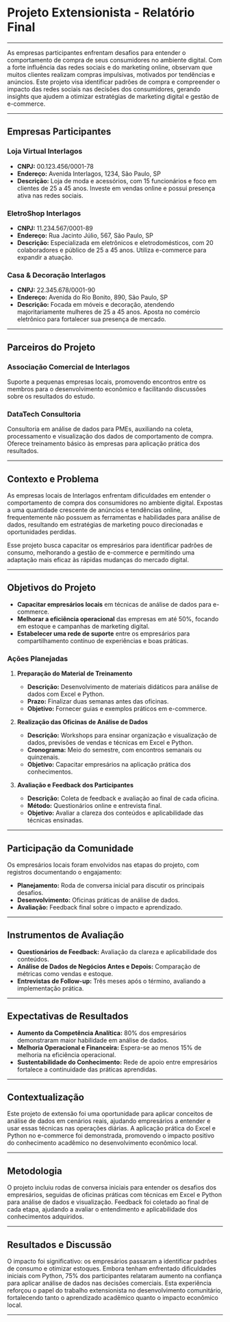# Projeto Extensionista - Relatório Final

---

As empresas participantes enfrentam desafios para entender o comportamento de compra de seus consumidores no ambiente digital. Com a forte influência das redes sociais e do marketing online, observam que muitos clientes realizam compras impulsivas, motivados por tendências e anúncios. Este projeto visa identificar padrões de compra e compreender o impacto das redes sociais nas decisões dos consumidores, gerando insights que ajudem a otimizar estratégias de marketing digital e gestão de e-commerce.

---

## Empresas Participantes

### Loja Virtual Interlagos
- **CNPJ:** 00.123.456/0001-78
- **Endereço:** Avenida Interlagos, 1234, São Paulo, SP
- **Descrição:** Loja de moda e acessórios, com 15 funcionários e foco em clientes de 25 a 45 anos. Investe em vendas online e possui presença ativa nas redes sociais.

### EletroShop Interlagos
- **CNPJ:** 11.234.567/0001-89
- **Endereço:** Rua Jacinto Júlio, 567, São Paulo, SP
- **Descrição:** Especializada em eletrônicos e eletrodomésticos, com 20 colaboradores e público de 25 a 45 anos. Utiliza e-commerce para expandir a atuação.

### Casa & Decoração Interlagos
- **CNPJ:** 22.345.678/0001-90
- **Endereço:** Avenida do Rio Bonito, 890, São Paulo, SP
- **Descrição:** Focada em móveis e decoração, atendendo majoritariamente mulheres de 25 a 45 anos. Aposta no comércio eletrônico para fortalecer sua presença de mercado.

---

## Parceiros do Projeto

### Associação Comercial de Interlagos
Suporte a pequenas empresas locais, promovendo encontros entre os membros para o desenvolvimento econômico e facilitando discussões sobre os resultados do estudo.

### DataTech Consultoria
Consultoria em análise de dados para PMEs, auxiliando na coleta, processamento e visualização dos dados de comportamento de compra. Oferece treinamento básico às empresas para aplicação prática dos resultados.

---

## Contexto e Problema

As empresas locais de Interlagos enfrentam dificuldades em entender o comportamento de compra dos consumidores no ambiente digital. Expostas a uma quantidade crescente de anúncios e tendências online, frequentemente não possuem as ferramentas e habilidades para análise de dados, resultando em estratégias de marketing pouco direcionadas e oportunidades perdidas.

Esse projeto busca capacitar os empresários para identificar padrões de consumo, melhorando a gestão de e-commerce e permitindo uma adaptação mais eficaz às rápidas mudanças do mercado digital.

---

## Objetivos do Projeto

- **Capacitar empresários locais** em técnicas de análise de dados para e-commerce.
- **Melhorar a eficiência operacional** das empresas em até 50%, focando em estoque e campanhas de marketing digital.
- **Estabelecer uma rede de suporte** entre os empresários para compartilhamento contínuo de experiências e boas práticas.

### Ações Planejadas

1. **Preparação do Material de Treinamento**
   - **Descrição:** Desenvolvimento de materiais didáticos para análise de dados com Excel e Python.
   - **Prazo:** Finalizar duas semanas antes das oficinas.
   - **Objetivo:** Fornecer guias e exemplos práticos em e-commerce.

2. **Realização das Oficinas de Análise de Dados**
   - **Descrição:** Workshops para ensinar organização e visualização de dados, previsões de vendas e técnicas em Excel e Python.
   - **Cronograma:** Meio do semestre, com encontros semanais ou quinzenais.
   - **Objetivo:** Capacitar empresários na aplicação prática dos conhecimentos.

3. **Avaliação e Feedback dos Participantes**
   - **Descrição:** Coleta de feedback e avaliação ao final de cada oficina.
   - **Método:** Questionários online e entrevista final.
   - **Objetivo:** Avaliar a clareza dos conteúdos e aplicabilidade das técnicas ensinadas.

---

## Participação da Comunidade

Os empresários locais foram envolvidos nas etapas do projeto, com registros documentando o engajamento:

- **Planejamento:** Roda de conversa inicial para discutir os principais desafios.
- **Desenvolvimento:** Oficinas práticas de análise de dados.
- **Avaliação:** Feedback final sobre o impacto e aprendizado.

---

## Instrumentos de Avaliação

- **Questionários de Feedback:** Avaliação da clareza e aplicabilidade dos conteúdos.
- **Análise de Dados de Negócios Antes e Depois:** Comparação de métricas como vendas e estoque.
- **Entrevistas de Follow-up:** Três meses após o término, avaliando a implementação prática.

---

## Expectativas de Resultados

- **Aumento da Competência Analítica:** 80% dos empresários demonstraram maior habilidade em análise de dados.
- **Melhoria Operacional e Financeira:** Espera-se ao menos 15% de melhoria na eficiência operacional.
- **Sustentabilidade do Conhecimento:** Rede de apoio entre empresários fortalece a continuidade das práticas aprendidas.

---

## Contextualização

Este projeto de extensão foi uma oportunidade para aplicar conceitos de análise de dados em cenários reais, ajudando empresários a entender e usar essas técnicas nas operações diárias. A aplicação prática do Excel e Python no e-commerce foi demonstrada, promovendo o impacto positivo do conhecimento acadêmico no desenvolvimento econômico local.

---

## Metodologia

O projeto incluiu rodas de conversa iniciais para entender os desafios dos empresários, seguidas de oficinas práticas com técnicas em Excel e Python para análise de dados e visualização. Feedback foi coletado ao final de cada etapa, ajudando a avaliar o entendimento e aplicabilidade dos conhecimentos adquiridos.

---

## Resultados e Discussão

O impacto foi significativo: os empresários passaram a identificar padrões de consumo e otimizar estoques. Embora tenham enfrentado dificuldades iniciais com Python, 75% dos participantes relataram aumento na confiança para aplicar análise de dados nas decisões comerciais. Esta experiência reforçou o papel do trabalho extensionista no desenvolvimento comunitário, fortalecendo tanto o aprendizado acadêmico quanto o impacto econômico local.

---

